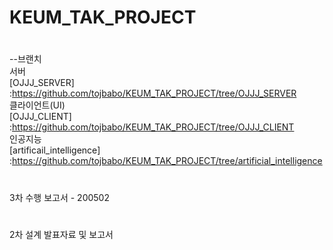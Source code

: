 # KEUM_TAK_PROJECT
#
--브랜치  
서버  
[OJJJ_SERVER]  :https://github.com/tojbabo/KEUM_TAK_PROJECT/tree/OJJJ_SERVER  
클라이언트(UI)  
[OJJJ_CLIENT]  :https://github.com/tojbabo/KEUM_TAK_PROJECT/tree/OJJJ_CLIENT  
인공지능  
[artificail_intelligence]  :https://github.com/tojbabo/KEUM_TAK_PROJECT/tree/artificial_intelligence  
#
#
3차 수행 보고서 - 200502
#
#
2차 설계 발표자료 및 보고서 
#
